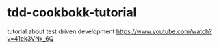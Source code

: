 # tdd-cookbokk-tutorial
tutorial about test driven development https://www.youtube.com/watch?v=41ek3VNx_6Q
